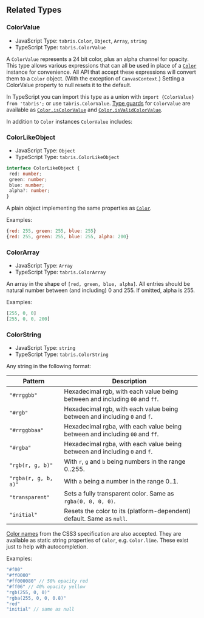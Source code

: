 ## Related Types

### ColorValue

* JavaScript Type: `tabris.Color`, `Object`, `Array`, `string`
* TypeScript Type: `tabris.ColorValue`

A `ColorValue` represents a 24 bit color, plus an alpha channel for opacity. This type allows various expressions that can all be used in place of a [`Color`](#class-color) instance for convenience. All API that accept these expressions will convert them to a `Color` object. (With the exception of `CanvasContext`.) Setting a ColorValue property to null resets it to the default.

In TypeScript you can import this type as a union with `import {ColorValue} from 'tabris';` or use `tabris.ColorValue`. [Type guards](https://www.typescriptlang.org/docs/handbook/advanced-types.html#type-guards-and-differentiating-types) for `ColorValue` are available as [`Color.isColorValue`](#iscolorvaluevalue) and [`Color.isValidColorValue`](#isvalidcolorvaluevalue).

In addition to `Color` instances `ColorValue` includes:

### ColorLikeObject

* JavaScript Type: `Object`
* TypeScript Type: `tabris.ColorLikeObject`

 ```ts
interface ColorLikeObject {
  red: number;
  green: number;
  blue: number;
  alpha?: number;
}
```

A plain object implementing the same properties as [`Color`](#class-color).

Examples:

```js
{red: 255, green: 255, blue: 255}
{red: 255, green: 255, blue: 255, alpha: 200}
```

### ColorArray

* JavaScript Type: `Array`
* TypeScript Type: `tabris.ColorArray`

An array in the shape of `[red, green, blue, alpha]`. All entries should be natural number between (and including) 0 and 255. If omitted, alpha is 255.

Examples:

```js
[255, 0, 0]
[255, 0, 0, 200]
```

### ColorString

* JavaScript Type: `string`
* TypeScript Type: `tabris.ColorString`

Any string in the following format:

Pattern              | Description
---------------------|------------
`"#rrggbb"`          | Hexadecimal rgb, with each value being between and including `00` and `ff`.
`"#rgb"`             | Hexadecimal rgb, with each value being between and including `0` and `f`.
`"#rrggbbaa"`        | Hexadecimal rgba, with each value being between and including `00` and `ff`.
`"#rgba"`            | Hexadecimal rgba, with each value being between and including `0` and `f`.
`"rgb(r, g, b)"`     | With `r`, `g` and `b` being numbers in the range 0..255.
`"rgba(r, g, b, a)"` | With `a` being a number in the range 0..1.
`"transparent"`      | Sets a fully transparent color. Same as `rgba(0, 0, 0, 0)`.
`"initial"`          | Resets the color to its (platform-dependent) default. Same as `null`.

[Color names](https://www.w3.org/TR/css-color-3/#html4) from the CSS3 specification are also accepted. They are available as static string properties of `Color`, e.g. `Color.lime`. These exist just to help with autocompletion.

Examples:

```js
"#f00"
"#ff0000"
"#ff000080" // 50% opacity red
"#ff06" // 40% opacity yellow
"rgb(255, 0, 0)"
"rgba(255, 0, 0, 0.8)"
"red"
"initial" // same as null
```
